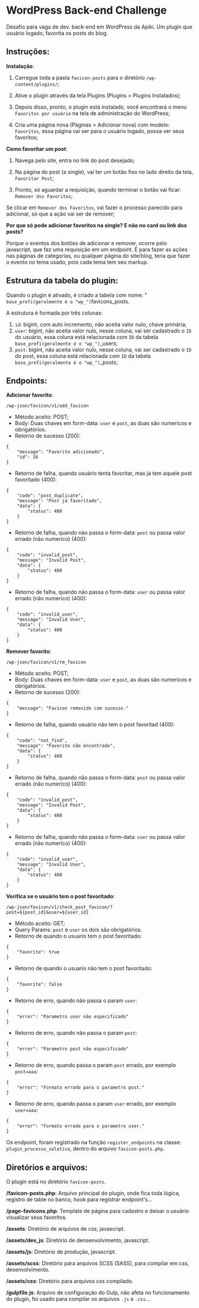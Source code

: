 # WordPress Back-end Challenge

Desafio para vaga de dev. back-end em WordPress da Apiki.
Um plugin que usuário logado, favorita os posts do blog.

## Instruções:

**Instalação**:

1. Carregue toda a pasta `favicon-posts` para o diretório `/wp-content/plugins/`;

2. Ative o plugin através da tela Plugins (Plugins > Plugins Instalados);

3. Depois disso, pronto, o plugin está instalado, você encontrará o menu `Favoritos por usuário` na tela de administração do WordPress;

4. Cria uma página nova (Páginas > Adicionar nova) com modelo: `Favoritos`, essa página vai ser para o usuário logado, possa ver seus favoritos;

**Como favoritar um post**:

1. Navega pelo site, entra no link do post desejado;

2. Na página do post (a single), vai ter um botão fixo no lado direito da tela, `Favoritar Post`;

3. Pronto, só aguardar a requisição, quando terminar o botão vai ficar: `Remover dos Favoritos`;

Se clicar em `Remover dos Favoritos`, vai fazer o processo parecido para adicionar, só que a ação vai ser de remover;

**Por que só pode adicionar favoritos na single? E não no card ou link dos posts?**

Porque o eventos dos botões de adicionar e remover, ocorre pelo javascript, que faz uma requisição em um endpoint.
E para fazer as ações nas páginas de categorias, ou qualquer página do site/blog, teria que fazer o evento no tema usado, pois cada tema tem seu markup.

## Estrutura da tabela do plugin:

Quando o plugin é ativado, é criado a tabela com nome: " `base_prefi(geralmente é o "wp_")`favicons_posts.


A estrutura é formada por três colunas:

1. `id`: bigint, com auto incremento, não aceita valor nulo, chave primária;
2. `user`: bigint, não aceita valor nulo, nesse coluna, vai ser cadastrado o `ID` do usuário, essa coluna está relacionada com `ID` da tabela `base_prefi(geralmente é o "wp_")`_users;
3. `post`: bigint, não aceita valor nulo, nesse coluna, vai ser cadastrado o `ID` do post, essa coluna está relacionada com `ID` da tabela `base_prefi(geralmente é o "wp_")`_posts;

## Endpoints:

**Adicionar favorito**:
```
/wp-json/favicon/v1/add_favicon
```
* Método aceito: POST;
* Body: Duas chaves em form-data: `user` e `post`, as duas são numericos e obrigatórios.
* Retorno de sucesso (200):
```
{
    "message": "Favorito adicionado",
    "id": 16
}
```

* Retorno de falha, quando usuário tenta favoritar, mas já tem aquele post favoritado (400):
```
{
    "code": "post_duplicate",
    "message": "Post já favoritado",
    "data": {
        "status": 400
    }
}
```
* Retorno de falha, quando não passa o form-data: `post` ou passa valor errado (não numerico) (400):
```
{
    "code": "invalid_post",
    "message": "Invalid Post",
    "data": {
        "status": 400
    }
}
```
* Retorno de falha, quando não passa o form-data: `user` ou passa valor errado (não numerico) (400):
```
{
    "code": "invalid_user",
    "message": "Invalid User",
    "data": {
        "status": 400
    }
}
```

**Remover favorito**:
```
/wp-json/favicon/v1/rm_favicon
```
* Método aceito: POST;
* Body: Duas chaves em form-data: `user` e `post`, as duas são numericos e obrigatórios.
* Retorno de sucesso (200):
```
{
    "message": "Favicon removido com sucesso."
}
```
* Retorno de falha, quando usuário não tem o post favoritad (400):
```
{
    "code": "not_find",
    "message": "Favorito não encontrado",
    "data": {
        "status": 400
    }
}
```
* Retorno de falha, quando não passa o form-data: `post` ou passa valor errado (não numerico) (400):
```
{
    "code": "invalid_post",
    "message": "Invalid Post",
    "data": {
        "status": 400
    }
}
```
* Retorno de falha, quando não passa o form-data: `user` ou passa valor errado (não numerico) (400):
```
{
    "code": "invalid_user",
    "message": "Invalid User",
    "data": {
        "status": 400
    }
}
```

**Verifica se o usuário tem o post favoritado**:
```
/wp-json/favicon/v1/check_post_favicon/?post=${post_id}&user=${user_id}
```
* Método aceito: GET;
* Query Params: `post` e `user` os dois são obrigatórios.
* Retorno de quando o usuario tem o post favoritado:
```
{
    "favorite": true
}
```
* Retorno de quando o usuario não tem o post favoritado:
```
{
    "favorite": false
}
```
* Retorno de erro, quando não passa o param `user`:
```
{
    "error": "Parametro user não especificado"
}
```
* Retorno de erro, quando não passa o param `post`:
```
{
    "error": "Parametro post não especificado"
}
```
* Retorno de erro, quando passa o param `post` errado, por exemplo `post=aaa`:
```
{
    "error": "Formato errado para o parametro post."
}
```
* Retorno de erro, quando passa o param `user` errado, por exemplo `user=aaa`:
```
{
    "error": "Formato errado para o parametro user."
}
```
Os endpoint, foram registrado na função `register_endpoints` na classe: `plugin_processo_seletivo`, dentro do arquivo `favicon-posts.php`.

## Diretórios e arquivos:

O plugin está no diretório `favicon-posts`.

**/favicon-posts.php**:
Arquivo principal do plugin, onde fica toda lógica, registro de table no banco, hook para registrar endpoint's...

**/page-favicons.php**:
Template de página para cadastro e deixar o usuário visualizar seus favoritos.

**/assets**:
Diretório de arquivos de css, javascript.

**/assets/dev_js**:
Diretório de densenvolvimento, javascript.

**/assets/js**:
Diretório de produção, javascript.

**/assets/scss**:
Diretório para arquivos SCSS (SASS), para compilar em css, desenvolvimento.

**/assets/css**:
Diretório para arquivos css compilado.

**/gulpfile.js**:
Arquivo de configuração do Gulp, não afeta no funcionamento do plugin, foi usado para compilar os arquivos `.js` e `.css`...
